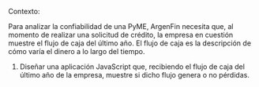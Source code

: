 Contexto:

Para analizar la confiabilidad de una PyME,
ArgenFin necesita que, al momento de realizar
una solicitud de crédito, la empresa en cuestión
muestre el flujo de caja del último año. El flujo de
caja es la descripción de cómo varía el dinero a lo
largo del tiempo. 

1. Diseñar una aplicación JavaScript que,
recibiendo el flujo de caja del último año de la
empresa, muestre si dicho flujo genera o no
pérdidas.
